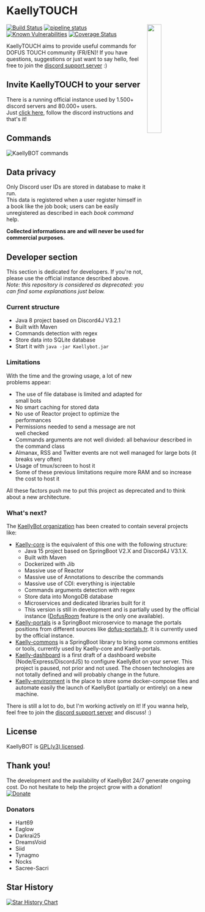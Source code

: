 # KaellyTOUCH

<a href="https://discordapp.com/oauth2/authorize?&client_id=202916641414184960&scope=bot"><img align="right" src="https://i.imgur.com/9R9HLqa.png" width=27%></a>

[![Build Status](https://travis-ci.org/Kaysoro/KaellyBot.svg?branch=DevTouch)](https://travis-ci.org/Kaysoro/KaellyBot)
[![pipeline status](https://gitlab.com/Kaysoro/KaellyBot/badges/master/pipeline.svg)](https://gitlab.com/Kaysoro/KaellyBot/commits/master)
[![Known Vulnerabilities](https://snyk.io/test/github/kaysoro/kaellybot/badge.svg?targetFile=pom.xml)](https://snyk.io/test/github/kaysoro/kaellybot?targetFile=pom.xml)
[![Coverage Status](https://coveralls.io/repos/github/Kaysoro/KaellyBot/badge.svg?branch=DevTouch)](https://coveralls.io/github/Kaysoro/KaellyBot?branch=DevTouch)

KaellyTOUCH aims to provide useful commands for DOFUS TOUCH community (FR/EN)! If you have questions, suggestions or just want to say hello, feel free to join the [discord support server](https://discord.gg/CyJCFDk) :)

## Invite KaellyTOUCH to your server
There is a running official instance used by 1.500+ discord servers and 80.000+ users.  
Just [click here](https://discordapp.com/oauth2/authorize?&client_id=393925392618094612&scope=bot), follow the discord instructions and that's it!

## Commands
![KaellyBOT commands](https://i.imgur.com/HAf48nE.png "KaellyTOUCH commands")

## Data privacy
Only Discord user IDs are stored in database to make it run.  
This data is registered when a user register himself in a book like the job book; users can be easily unregistered as described in each *book command* help.

**Collected informations are and will never be used for commercial purposes.**

## Developer section
This section is dedicated for developers. If you're not, please use the official instance described above.  
*Note: this repository is considered as deprecated: you can find some explanations just below.*

### Current structure
- Java 8 project based on Discord4J V3.2.1
- Built with Maven
- Commands detection with regex
- Store data into SQLite database
- Start it with `java -jar Kaellybot.jar`

### Limitations
With the time and the growing usage, a lot of new problems appear:
- The use of file database is limited and adapted for small bots
- No smart caching for stored data
- No use of Reactor project to optimize the performances
- Permissions needed to send a message are not well checked
- Commands arguments are not well divided: all behaviour described in the command class
- Almanax, RSS and Twitter events are not well managed for large bots (it breaks very often)
- Usage of tmux/screen to host it
- Some of these previous limitations require more RAM and so increase the cost to host it

All these factors push me to put this project as deprecated and to think about a new architecture.

### What's next?
The [KaellyBot organization](https://github.com/KaellyBot/) has been created to contain several projects like:
- [Kaelly-core](https://github.com/KaellyBot/Kaelly-core) is the equivalent of this one with the following structure:
    - Java 15 project based on SpringBoot V2.X and Discord4J V3.1.X.
    - Built with Maven
    - Dockerized with Jib
    - Massive use of Reactor
    - Massive use of Annotations to describe the commands
    - Massive use of CDI: everything is injectable
    - Commands arguments detection with regex
    - Store data into MongoDB database
    - Microservices and dedicated libraries built for it
    - This version is still in development and is partially used by the official instance ([DofusRoom](https://www.dofusroom.com/) feature is the only one available).
- [Kaelly-portals](https://github.com/KaellyBot/Kaelly-portals) is a SpringBoot microservice to manage the portals positions from different sources like [dofus-portals.fr](https://dofus-portals.fr/). It is currently used by the official instance.
- [Kaelly-commons](https://github.com/KaellyBot/Kaelly-commons) is a SpringBoot library to bring some commons entities or tools, currently used by Kaelly-core and Kaelly-portals.
- [Kaelly-dashboard](https://github.com/KaellyBot/Kaelly-dashboard) is a first draft of a dashboard website (Node/Express/DiscordJS) to configure KaellyBot on your server. This project is paused, not prior and not used. The chosen technologies are not totally defined and will probably change in the future.
- [Kaelly-environment](https://github.com/KaellyBot/Kaelly-environment) is the place to store some docker-compose files and automate easily the launch of KaellyBot (partially or entirely) on a new machine.

There is still a lot to do, but I'm working actively on it! If you wanna help, feel free to join the [discord support server](https://discord.gg/CyJCFDk) and discuss! :)

## License
KaellyBOT is [GPL(v3) licensed](./LICENSE).

## Thank you!

The development and the availability of KaellyBot 24/7 generate ongoing cost. Do not hesitate to help the project grow with a donation!   
[![Donate](https://www.paypalobjects.com/en_US/FR/i/btn/btn_donateCC_LG.gif)](https://www.paypal.me/kaysoro)

### Donators
- Hart69
- Eaglow
- Darkrai25
- DreamsVoid
- Siid
- Tynagmo  
- Nocks
- Sacree-Sacri

## Star History

<a href="https://star-history.com/#kaysoro/kaellybot&Date">
  <picture>
    <source media="(prefers-color-scheme: dark)" srcset="https://api.star-history.com/svg?repos=kaysoro/kaellybot&type=Date&theme=dark" />
    <source media="(prefers-color-scheme: light)" srcset="https://api.star-history.com/svg?repos=kaysoro/kaellybot&type=Date" />
    <img alt="Star History Chart" src="https://api.star-history.com/svg?repos=kaysoro/kaellybot&type=Date" />
  </picture>
</a>